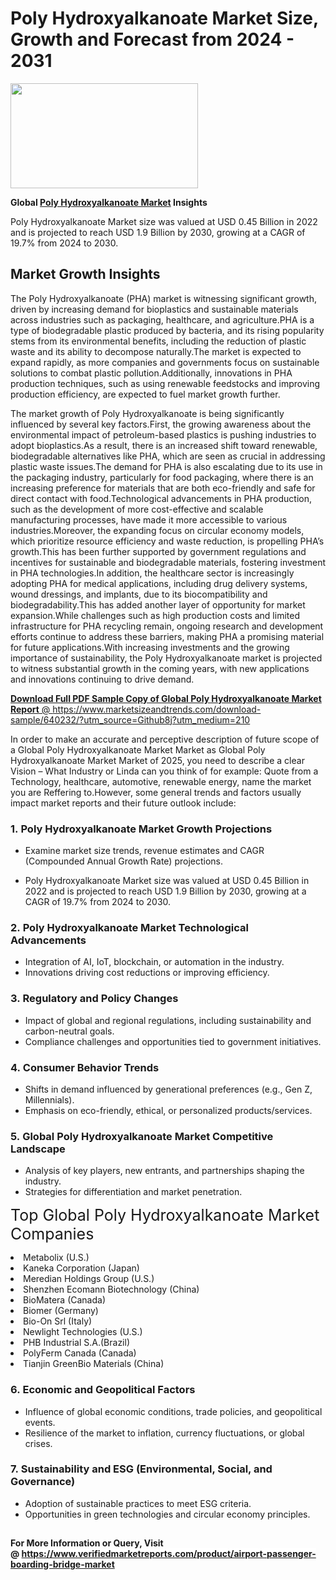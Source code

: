 <H1>Poly Hydroxyalkanoate Market Size, Growth and Forecast from 2024 - 2031</H1><img class="aligncenter size-medium wp-image-584254" src="https://thirdeyenews.in/wp-content/uploads/2024/09/Global-Market-Research-300x168.jpeg" alt="" width="300" height="168" /><p><strong>Global&nbsp;<a href="https://www.marketsizeandtrends.com/download-sample/640232/?utm_source=Github8j?utm_medium=210">Poly Hydroxyalkanoate Market</a> Insights</strong></p><p>Poly Hydroxyalkanoate Market size was valued at USD 0.45 Billion in 2022 and is projected to reach USD 1.9 Billion by 2030, growing at a CAGR of 19.7% from 2024 to 2030.</p><p><h2>Market Growth Insights</h2> <p>The Poly Hydroxyalkanoate (PHA) market is witnessing significant growth, driven by increasing demand for bioplastics and sustainable materials across industries such as packaging, healthcare, and agriculture.PHA is a type of biodegradable plastic produced by bacteria, and its rising popularity stems from its environmental benefits, including the reduction of plastic waste and its ability to decompose naturally.The market is expected to expand rapidly, as more companies and governments focus on sustainable solutions to combat plastic pollution.Additionally, innovations in PHA production techniques, such as using renewable feedstocks and improving production efficiency, are expected to fuel market growth further.</p> <p><a href="#"></a></p> <p>The market growth of Poly Hydroxyalkanoate is being significantly influenced by several key factors.First, the growing awareness about the environmental impact of petroleum-based plastics is pushing industries to adopt bioplastics.As a result, there is an increased shift toward renewable, biodegradable alternatives like PHA, which are seen as crucial in addressing plastic waste issues.The demand for PHA is also escalating due to its use in the packaging industry, particularly for food packaging, where there is an increasing preference for materials that are both eco-friendly and safe for direct contact with food.Technological advancements in PHA production, such as the development of more cost-effective and scalable manufacturing processes, have made it more accessible to various industries.Moreover, the expanding focus on circular economy models, which prioritize resource efficiency and waste reduction, is propelling PHA’s growth.This has been further supported by government regulations and incentives for sustainable and biodegradable materials, fostering investment in PHA technologies.In addition, the healthcare sector is increasingly adopting PHA for medical applications, including drug delivery systems, wound dressings, and implants, due to its biocompatibility and biodegradability.This has added another layer of opportunity for market expansion.While challenges such as high production costs and limited infrastructure for PHA recycling remain, ongoing research and development efforts continue to address these barriers, making PHA a promising material for future applications.With increasing investments and the growing importance of sustainability, the Poly Hydroxyalkanoate market is projected to witness substantial growth in the coming years, with new applications and innovations continuing to drive demand.<p><a href="#"></p><p><span class=""><strong>Download Full PDF Sample Copy of Global Poly Hydroxyalkanoate Market Report</strong> @ <a href="https://www.marketsizeandtrends.com/download-sample/640232/?utm_source=Github8j?utm_medium=210" target="_blank">https://www.marketsizeandtrends.com/download-sample/640232/?utm_source=Github8j?utm_medium=210</a></span></p><p>In order to make an accurate and perceptive description of future scope of a Global&nbsp;Poly Hydroxyalkanoate Market Market as Global&nbsp;Poly Hydroxyalkanoate Market Market of 2025, you need to describe a clear Vision &ndash; What Industry or Linda can you think of for example: Quote from a Technology, healthcare, automotive, renewable energy, name the market you are Reffering to.However, some general trends and factors usually impact market reports and their future outlook include:</p><h3>1.&nbsp;<strong>Poly Hydroxyalkanoate Market Growth Projections</strong></h3><ul><li>Examine market size trends, revenue estimates and CAGR (Compounded Annual Growth Rate) projections.</li><li><p>Poly Hydroxyalkanoate Market size was valued at USD 0.45 Billion in 2022 and is projected to reach USD 1.9 Billion by 2030, growing at a CAGR of 19.7% from 2024 to 2030.</p></li></ul><h3>2.&nbsp;<strong>Poly Hydroxyalkanoate Market Technological Advancements</strong></h3><ul><li>Integration of AI, IoT, blockchain, or automation in the industry.</li><li>Innovations driving cost reductions or improving efficiency.</li></ul><h3>3.&nbsp;<strong>Regulatory and Policy Changes</strong></h3><ul><li>Impact of global and regional regulations, including sustainability and carbon-neutral goals.</li><li>Compliance challenges and opportunities tied to government initiatives.</li></ul><h3>4.&nbsp;<strong>Consumer Behavior Trends</strong></h3><ul><li>Shifts in demand influenced by generational preferences (e.g., Gen Z, Millennials).</li><li>Emphasis on eco-friendly, ethical, or personalized products/services.</li></ul><h3>5.&nbsp;<strong>Global Poly Hydroxyalkanoate Market Competitive Landscape</strong></h3><ul><li>Analysis of key players, new entrants, and partnerships shaping the industry.</li><li>Strategies for differentiation and market penetration.</li></ul><p data-pm-slice="1 1 []"><span style="color: inherit; font-family: inherit; font-size: 25px;">Top Global Poly Hydroxyalkanoate Market Companies</span></p><div class="" data-test-id=""><p><li>Metabolix (U.S.)</li><li> Kaneka Corporation (Japan)</li><li> Meredian Holdings Group (U.S.)</li><li> Shenzhen Ecomann Biotechnology (China)</li><li> BioMatera (Canada)</li><li> Biomer (Germany)</li><li> Bio-On Srl (Italy)</li><li> Newlight Technologies (U.S.)</li><li> PHB Industrial S.A.(Brazil)</li><li> PolyFerm Canada (Canada)</li><li> Tianjin GreenBio Materials (China)</li></p></div><h3>6.&nbsp;<strong>Economic and Geopolitical Factors</strong></h3><ul><li>Influence of global economic conditions, trade policies, and geopolitical events.</li><li>Resilience of the market to inflation, currency fluctuations, or global crises.</li></ul><h3>7.&nbsp;<strong>Sustainability and ESG (Environmental, Social, and Governance)</strong></h3><ul><li>Adoption of sustainable practices to meet ESG criteria.</li><li>Opportunities in green technologies and circular economy principles.</li></ul><h2><strong style="font-size: 14px;">For More Information or Query, Visit @&nbsp;</strong><a style="background-color: #ffffff; font-size: 14px;" href="https://www.marketsizeandtrends.com/report/poly-hydroxyalkanoate-market/" target="_blank">https://www.verifiedmarketreports.com/product/airport-passenger-boarding-bridge-market</a></h2>